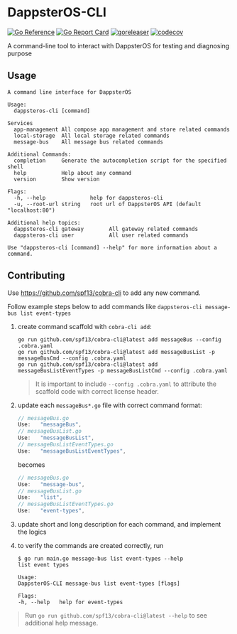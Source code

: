 # DappsterOS-CLI

[![Go Reference](https://pkg.go.dev/badge/github.com/dappster-io/DappsterOS-CLI.svg)](https://pkg.go.dev/github.com/dappster-io/DappsterOS-CLI) [![Go Report Card](https://goreportcard.com/badge/github.com/dappster-io/DappsterOS-CLI)](https://goreportcard.com/report/github.com/dappster-io/DappsterOS-CLI) [![goreleaser](https://github.com/dappster-io/DappsterOS-CLI/actions/workflows/release.yml/badge.svg)](https://github.com/dappster-io/DappsterOS-CLI/actions/workflows/release.yml) [![codecov](https://codecov.io/github/dappster-io/DappsterOS-CLI/branch/main/graph/badge.svg?token=XHM6PM8C0K)](https://codecov.io/github/dappster-io/DappsterOS-CLI)

A command-line tool to interact with DappsterOS for testing and diagnosing purpose

## Usage

```text
A command line interface for DappsterOS

Usage:
  dappsteros-cli [command]

Services
  app-management All compose app management and store related commands
  local-storage  All local storage related commands
  message-bus    All message bus related commands

Additional Commands:
  completion     Generate the autocompletion script for the specified shell
  help           Help about any command
  version        Show version

Flags:
  -h, --help              help for dappsteros-cli
  -u, --root-url string   root url of DappsterOS API (default "localhost:80")

Additional help topics:
  dappsteros-cli gateway        All gateway related commands
  dappsteros-cli user           All user related commands

Use "dappsteros-cli [command] --help" for more information about a command.
```

## Contributing

Use <https://github.com/spf13/cobra-cli> to add any new command.

Follow example steps below to add commands like `dappsteros-cli message-bus list event-types`

1. create command scaffold with `cobra-cli add`:

    ```shell
    go run github.com/spf13/cobra-cli@latest add messageBus --config .cobra.yaml
    go run github.com/spf13/cobra-cli@latest add messageBusList -p messageBusCmd --config .cobra.yaml
    go run github.com/spf13/cobra-cli@latest add messageBusListEventTypes -p messageBusListCmd --config .cobra.yaml
    ```

    > It is important to include `--config .cobra.yaml` to attribute the scaffold code with correct license header.

2. update each `messageBus*.go` file with correct command format:

    ```go
    // messageBus.go
    Use:   "messageBus",
    // messageBusList.go
    Use:   "messageBusList",
    // messageBusListEventTypes.go
    Use:   "messageBusListEventTypes",
    ```

    becomes

    ```go
    // messageBus.go
    Use:   "message-bus",
    // messageBusList.go
    Use:   "list",
    // messageBusListEventTypes.go
    Use:   "event-types",
    ```

3. update short and long description for each command, and implement the logics

4. to verify the commands are created correctly, run

    ```shell
    $ go run main.go message-bus list event-types --help
    list event types

    Usage:
    DappsterOS-CLI message-bus list event-types [flags]

    Flags:
    -h, --help   help for event-types
    ```

> Run `go run github.com/spf13/cobra-cli@latest --help` to see additional help message.

